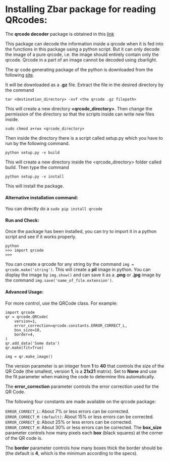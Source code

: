 # Installing Zbar package for reading QRcodes:

The **qrcode decoder** package is obtained in this [link](https://pypi.python.org/pypi/zbarlight)

This package can decode the information inside a qrcode when it is fed into the functions in this package using a python script.
But it can only decode the image of a pure qrcode, i.e. the image should entirely contain only the qrcode. Qrcode in a part of an image cannot be decoded using zbarlight.




The qr code generating package of the python is downloaded from the following [site](https://pypi.python.org/pypi/qrcode#downloads).

It will be downloaded as a **.gz** file.
Extract the file in the desired directory by the command

`tar <destination_directory> -xvf <the qrcode .gz filepath>`

This will create a new directory **<qrcode_directory>**.
Then change the permission of the directory so that the scripts inside can write new files inside.

`sudo chmod a+rwx <qrcode_directory>`

Then inside the directory there is a script called setup.py which you have to run by the following command.

`python setup.py -v build`

This will create a new directory inside the <qrcode_directory> folder called build.
Then type the command

`python setup.py -v install`

This will install the package.

#### Alternative installation command:

You can directly do a `sudo pip install qrcode` 

#### Run and Check:
Once the package has been installed, you can try to import it in a python script and see if it works properly.

```
python
>>> import qrcode
>>>
```

You can create a qrcode for any string by the command `img = qrcode.make('string')`. This will create a **pil** image in python.
You can display the image by `img.show()` and can save it as a **.png** or **.jpg** image by the command `img.save('name_of_file.extension')`.

#### Advanced Usage:

For more control, use the QRCode class. For example:

```
import qrcode
qr = qrcode.QRCode(
    version=1,
    error_correction=qrcode.constants.ERROR_CORRECT_L,
    box_size=10,
    border=4,
)
qr.add_data('Some data')
qr.make(fit=True)

img = qr.make_image()

```

The version parameter is an integer from **1** to **40** that controls the size of the QR Code (the smallest, version **1**, is a **21x21** matrix). 
Set to **None** and use the fit parameter when making the code to determine this automatically.

The **error_correction** parameter controls the error correction used for the QR Code. 

The following four constants are made available on the qrcode package:

`ERROR_CORRECT_L`:    About 7% or less errors can be corrected.
`ERROR_CORRECT_M (default)`:    About 15% or less errors can be corrected.
`ERROR_CORRECT_Q`:    About 25% or less errors can be corrected.
`ERROR_CORRECT_H`:    About 30% or less errors can be corrected.
The **box_size** parameter controls how many pixels each **box** (black squares) at the corner of the QR code is.

The **border** parameter controls how many boxes thick the border should be (the default is **4**, which is the minimum according to the specs).





